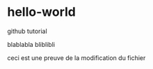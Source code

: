 # hello-world
github tutorial

blablabla
bliblibli

ceci est une preuve de la modification du fichier
